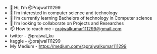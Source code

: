 - 👋 Hi, I’m @Prajwal111299
- 👀 I’m interested in computer science and technology
- 🌱 I’m currently learning Bachelors of technology in Computer science
- 💞️ I’m looking to collaborate on Projects and Researches
- 📫 How to reach me - prajwalkumar111299@gmail.com
- twitter - @prajwal_ku
- kaggle - @prajwal111299
- My Medium - https://medium.com/@prajwalkumar111299
<!---
Prajwal111299/Prajwal111299 is a ✨ special ✨ repository because its `README.md` (this file) appears on your GitHub profile.
You can click the Preview link to take a look at your changes.
--->
